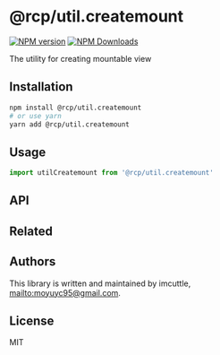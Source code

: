 # @rcp/util.createmount

[![NPM version](https://img.shields.io/npm/v/@rcp/util.createmount.svg?style=flat-square)](https://www.npmjs.com/package/@rcp/util.createmount)
[![NPM Downloads](https://img.shields.io/npm/dm/@rcp/util.createmount.svg?style=flat-square&maxAge=43200)](https://www.npmjs.com/package/@rcp/util.createmount)

The utility for creating mountable view

## Installation

```bash
npm install @rcp/util.createmount
# or use yarn
yarn add @rcp/util.createmount
```

## Usage

```javascript
import utilCreatemount from '@rcp/util.createmount'
```

## API

<!-- Generated by documentation.js. Update this documentation by updating the source code. -->

## Related

## Authors

This library is written and maintained by imcuttle, <mailto:moyuyc95@gmail.com>.

## License

MIT
